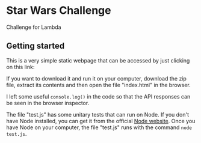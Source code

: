 # Star Wars Challenge

Challenge for Lambda

## Getting started

This is a very simple static webpage that can be accessed by just clicking on this link:

If you want to download it and run it on your computer, download the zip file, extract its contents and then open the file "index.html" in the browser.

I left some useful `console.log()` in the code so that the API responses can be seen in the browser inspector.

The file "test.js" has some unitary tests that can run on Node. If you don't have Node installed, you can get it from the official [Node website](https://nodejs.org/es/). Once you have Node on your computer, the file "test.js" runs with the command `node test.js`.
